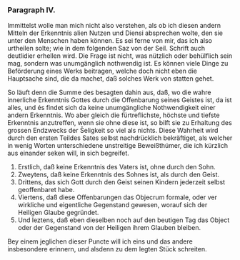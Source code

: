 
<!-- Seite 56 -->

### Paragraph IV. ###

Immittelst wolle man mich nicht also verstehen,
als ob ich diesen andern Mitteln der Erkenntnis
alien Nutzen und Diensi absprechen wolte, den sie unter
den Menschen haben können. Es sei ferne von mir, das
ich also urtheilen solte; wie in dem folgenden Saz von
der Seil. Schrift auch deutlidier erhellen wird. Die
Frage ist nicht, was nützlich oder behülflich sein mag,
sondern was unumgänglich nothwendig ist. Es können
viele Dinge zu Beförderung eines Werks beitragen,
welche doch nicht eben die Hauptsache sind, die da
machet, daß solches Werk von statten gehet.

So läuft denn die Summe des besagten dahin aus,
daß, wo die wahre innerliche Erkenntnis Gottes
durch die Offenbarung seines Geistes ist, da ist alles,
und és findet sich da keine unumgängliche Nothwendigkeit
einer andern Erkenntnis. Wo aber gleich die fürtreflichste,
höchste und tiefste Erkenntnis anzutreffen,
wenn sie ohne diese ist, so bilft sie zu Erhaltung des grossen
Endzwecks der Šeligkeit so viel als nichts. Diese
Wahrheit wird durch den ersten Teildes Sates selbst
nachdrücklich bekräftiget, als welcher in wenig Worten
unterschiedene unstreitige Beweißthúmer, die ich
kürzlich aus einander seken will, in sich begreifet.

1. Erstlich, daß keine Erkenntnis des Vaters ist, ohne durch den Sohn.
2. Zweytens, daß keine Erkenntnis des Sohnes ist, als durch den Geist.
3. Drittens, das sich Gott durch den Geist seinen Kindern jederzeit selbst geoffenbaret habe.
4. Viertens, daß diese Offenbarungen das Objecrum formale, oder ver wirkliche und eigentliche Gegenstand gewesen, worauf sich der Heiligen Glaube gegründet.
5. Und leztens, daß eben dieselben noch auf den beutigen Tag das Object oder der Gegenstand von der Heiligen ihrem Glauben bleiben.

<!-- Seite 57 -->
Bey einem jeglichen dieser Puncte will ich eins und
das andere insbesondere erinnern, und alsdenn zu dem
legten Stück schreiten.
